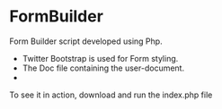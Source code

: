 # FormBuilder

Form Builder script developed using Php.
* Twitter Bootstrap is used for Form styling.
* The Doc file containing the user-document.
* 
To see it in action, download and run the index.php file
